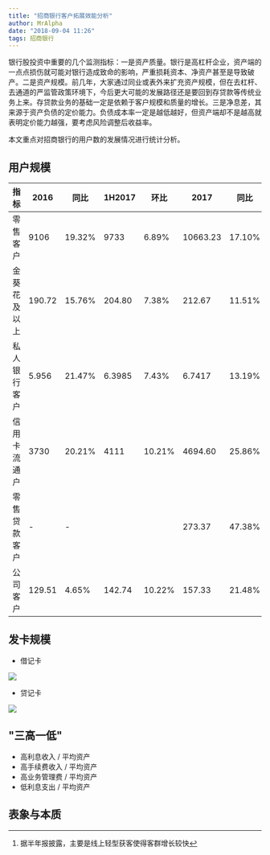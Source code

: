 ```yaml
---
title: "招商银行客户拓展效能分析"
author: MrAlpha
date: "2018-09-04 11:26"
tags: 招商银行
---
```


银行股投资中重要的几个监测指标：一是资产质量。银行是高杠杆企业，资产端的一点点损伤就可能对银行造成致命的影响，严重损耗资本、净资产甚至是导致破产。二是资产规模。前几年，大家通过同业或表外来扩充资产规模，但在去杠杆、去通道的严监管政策环境下，今后更大可能的发展路径还是要回到存贷款等传统业务上来。存贷款业务的基础一定是依赖于客户规模和质量的增长。三是净息差，其来源于资产负债的定价能力。负债成本率一定是越低越好，但资产端却不是越高就表明定价能力越强，要考虑风险调整后收益率。

本文重点对招商银行的用户数的发展情况进行统计分析。

## 用户规模

| 指标         | 2016   | 同比   | 1H2017 | 环比   | 2017     | 同比   | 1H2018   | 环比       |
| ------------ | ------ | ------ | ------ | ------ | -------- | ------ | -------- | ---------- |
| 零售客户     | 9106   | 19.32% | 9733   | 6.89%  | 10663.23 | 17.10% | 11632.61 | 9.09%      |
| 金葵花及以上 | 190.72 | 15.76% | 204.80 | 7.38%  | 212.67   | 11.51% | 229.55   | 7.94%      |
| 私人银行客户 | 5.956  | 21.47% | 6.3985 | 7.43%  | 6.7417   | 13.19% | 7.1776   | 6.47%      |
| 信用卡流通户 | 3730   | 20.21% | 4111   | 10.21% | 4694.60  | 25.86% | 5268.86  | 12.23%     |
| 零售贷款客户 | -      | -      |        |        | 273.37   | 47.38% | 390.10   | 42.70%[^1] |
| 公司客户     | 129.51 | 4.65%  | 142.74 | 10.22% | 157.33   | 21.48% | 171.80   | 9.20%      |

[^1]: 据半年报披露，主要是线上轻型获客使得客群增长较快

## 发卡规模

- 借记卡

![](http://netimages.oss-cn-beijing.aliyuncs.com/2018-09-11_11-27-54.png)

- 贷记卡

![](http://netimages.oss-cn-beijing.aliyuncs.com/2018-09-11_11-30-25.png)

## "三高一低"

- 高利息收入 / 平均资产
- 高手续费收入 / 平均资产
- 高业务管理费 / 平均资产
- 低利息支出 / 平均资产

## 表象与本质
